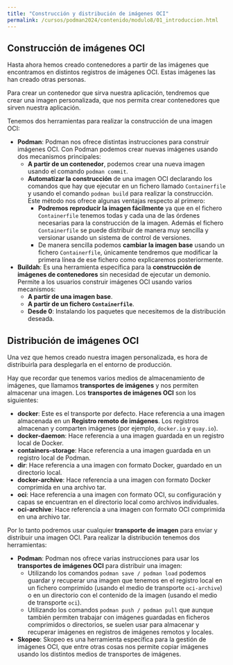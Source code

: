 ```yaml
---
title: "Construcción y distribución de imágenes OCI"
permalink: /cursos/podman2024/contenido/modulo8/01_introduccion.html
---
```


## Construcción de imágenes OCI

Hasta ahora hemos creado contenedores a partir de las imágenes que encontramos en distintos registros de imágenes OCI. Estas imágenes las han creado otras personas.

Para crear un contenedor que sirva nuestra aplicación, tendremos que crear una imagen personalizada, que nos permita crear contenedores que sirven nuestra aplicación.

Tenemos dos herramientas para realizar la construcción de una imagen OCI:

* **Podman**: Podman nos ofrece distintas instrucciones para construir imágenes OCI. Con Podman podemos crear nuevas imágenes usando dos mecanismos principales:
    * **A partir de un contenedor**, podemos crear una nueva imagen usando el comando `podman commit`.
    * **Automatizar la construcción** de una imagen OCI declarando los comandos que hay que ejecutar en un fichero llamado `Containerfile` y usando el comando `podman build` para realizar la construcción. Este método nos ofrece algunas ventajas respecto al primero:
        * **Podremos reproducir la imagen fácilmente** ya que en el fichero `Containerfile` tenemos todas y cada una de las órdenes necesarias para la construcción de la imagen. Además el fichero `Containerfile` se puede distribuir de manera muy sencilla y versionar usando un sistema de control de versiones.
        * De manera sencilla podemos **cambiar la imagen base** usando un fichero `Containerfile`, únicamente tendremos que modificar la primera línea de ese fichero como explicaremos posteriormente.
* **Buildah**: Es una herramienta específica para la **construcción de imágenes de contenedores** sin necesidad de ejecutar un demonio. Permite a los usuarios construir imágenes OCI usando varios mecanismos:
    * **A partir de una imagen base**.
    * **A partir de un fichero `Containerfile`**.
    * **Desde 0**: Instalando los paquetes que necesitemos de la distribución deseada.

## Distribución de imágenes OCI

Una vez que hemos creado nuestra imagen personalizada, es hora de distribuirla para desplegarla en el entorno de producción. 

Hay que recordar que tenemos varios medios de almacenamiento de imágenes, que llamamos **transportes de imágenes** y nos permiten almacenar una imagen. Los **transportes de imágenes OCI** son los siguientes:

* **docker**: Este es el transporte por defecto. Hace referencia a una imagen almacenada en un **Registro remoto de imágenes**. Los registros almacenan y comparten imágenes (por ejemplo, `docker.io` y `quay.io`).
* **docker-daemon**: Hace referencia a una imagen guardada en un registro local de Docker.
* **containers-storage**: Hace referencia a una imagen guardada en un registro local de Podman.
* **dir**: Hace referencia a una imagen con formato Docker, guardado en un directorio local.
* **docker-archive**: Hace referencia a una imagen con formato Docker comprimida en una archivo tar.
* **oci**: Hace referencia a una imagen con formato OCI, su configuración y capas se encuentran en el directorio local como archivos individuales.
* **oci-archive**: Hace referencia a una imagen con formato OCI comprimida en una archivo tar.

Por lo tanto podremos usar cualquier **transporte de imagen** para enviar y distribuir una imagen OCI. Para realizar la distribución tenemos dos herramientas:

* **Podman**: Podman nos ofrece varias instrucciones para usar los **transportes de imágenes OCI** para distribuir una imagen:
    * Utilizando los comandos `podman save / podman load` podemos guardar y recuperar una imagen que tenemos en el registro local en un fichero comprimido (usando el medio de transporte `oci-archive`) o en un directorio con el contenido de la imagen (usando el medio de transporte `oci`).
    * Utilizando los comandos `podman push / podman pull` que aunque también permiten trabajar con imágenes guardadas en ficheros comprimidos o directorios, se suelen usar para almacenar y recuperar imágenes en registros de imágenes remotos y locales.
* **Skopeo**: Skopeo es una herramienta específica para la gestión de imágenes OCI, que entre otras cosas nos permite copiar imágenes usando los distintos medios de transportes de imágenes.
